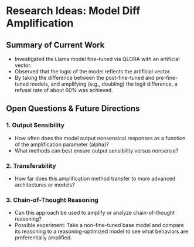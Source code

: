 # Research Ideas: Model Diff Amplification

## Summary of Current Work

- Investigated the Llama model fine-tuned via QLORA with an artificial vector.
- Observed that the logic of the model reflects the artificial vector.
- By taking the difference between the post-fine-tuned and pre-fine-tuned models, and amplifying (e.g., doubling) the logit difference, a refusal rate of about 60% was achieved.

## Open Questions & Future Directions

### 1. Output Sensibility
- How often does the model output nonsensical responses as a function of the amplification parameter (alpha)?
- What methods can best ensure output sensibility versus nonsense?

### 2. Transferability
- How far does this amplification method transfer to more advanced architectures or models?

### 3. Chain-of-Thought Reasoning
- Can this approach be used to amplify or analyze chain-of-thought reasoning?
- Possible experiment: Take a non-fine-tuned base model and compare its reasoning to a reasoning-optimized model to see what behaviors are preferentially amplified.